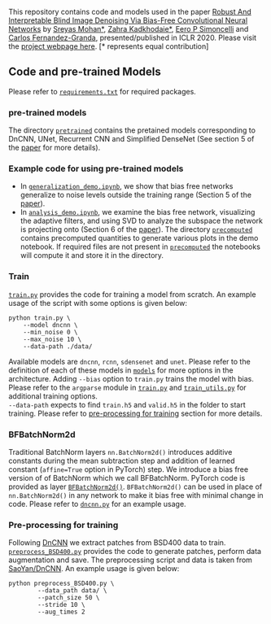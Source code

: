 This repository contains code and models used in the paper [Robust And Interpretable Blind Image Denoising Via Bias-Free Convolutional Neural Networks](https://openreview.net/pdf?id=HJlSmC4FPS) by [Sreyas Mohan*](https://sreyas-mohan.github.io), [Zahra Kadkhodaie*](https://www.linkedin.com/in/zahra-kadkhodaie-1b415680), [Eero P Simoncelli](https://www.cns.nyu.edu/~eero/) and [Carlos Fernandez-Granda](https://cims.nyu.edu/~cfgranda/), presented/published in ICLR 2020. Please visit the [project webpage here](https://labforcomputationalvision.github.io/bias_free_denoising/). [* represents equal contribution]

## Code and pre-trained Models

Please refer to [`requirements.txt`](requirements.txt) for required packages.

### pre-trained models
The directory [`pretrained`](pretrained) contains the pretained models corresponding to DnCNN, UNet, Recurrent CNN and Simplified DenseNet (See section 5 of the [paper](https://arxiv.org/pdf/1906.05478.pdf) for more details).

### Example code for using pre-trained models

* In [`generalization_demo.ipynb`](generalization_demo.ipynb), we show that bias free networks generalize to noise levels outside the training range (Section 5 of the [paper](https://arxiv.org/pdf/1906.05478.pdf)).
* In [`analysis_demo.ipynb`](analysis_demo.ipynb), we examine the bias free network, visualizing the adaptive filters, and using SVD to analyze   the subspace the network is projecting onto (Section 6 of the [paper](https://arxiv.org/pdf/1906.05478.pdf)). 
The directory [`precomputed`](precomputed) contains precomputed quantities to generate various plots in the demo notebook. If required files are not present in [`precomputed`](precomputed) the notebooks will compute it and store it in the directory. 

### Train

[`train.py`](train.py) provides the code for training a model from scratch. An example usage of the script with some options is given below:

```shell
python train.py \
	--model dncnn \
	--min_noise 0 \
	--max_noise 10 \
	--data-path ./data/
```

Available models are `dncnn`, `rcnn`, `sdensenet` and `unet`. Please refer to the definition of each of these models in [`models`](models) for more options in the architecture. Adding `--bias` option to `train.py` trains the model with bias.  Please refer to the `argparse` module in [`train.py`](allcode/train.py) and [`train_utils.py`](utils/train_utils.py) for additional training options. <br>
`--data-path` expects to find `train.h5` and `valid.h5` in the folder to start training. Please refer to [pre-processing for training](#pre-processing-for-training) section for more details.

### BFBatchNorm2d

Traditional BatchNorm layers `nn.BatchNorm2d()` introduces additive constants during the mean subtraction step and addition of learned constant (`affine=True` option in PyTorch) step. We introduce a bias free version of of BatchNorm which we call BFBatchNorm. PyTorch code is provided as layer [`BFBatchNorm2d()`](models/BFBatchNorm2d.py). `BFBatchNorm2d()` can be used in place of `nn.BatchNorm2d()` in any network to make it bias free with minimal change in code. Please refer to [`dncnn.py`](models/dncnn.py) for an example usage.

### Pre-processing for training

Following [DnCNN](https://arxiv.org/abs/1608.03981) we extract patches from BSD400 data to train. 
 [`preprocess_BSD400.py`](`allcode/scripts/preprocess_BSD400.py`) provides the code to generate patches, perform data augmentation and save. The preprocessing script and data is taken from [SaoYan/DnCNN](https://github.com/SaoYan/DnCNN-PyTorch). An example usage is given below:
```shell
python preprocess_BSD400.py \
		--data_path data/ \
		--patch_size 50 \
		--stride 10 \
		--aug_times 2
```

